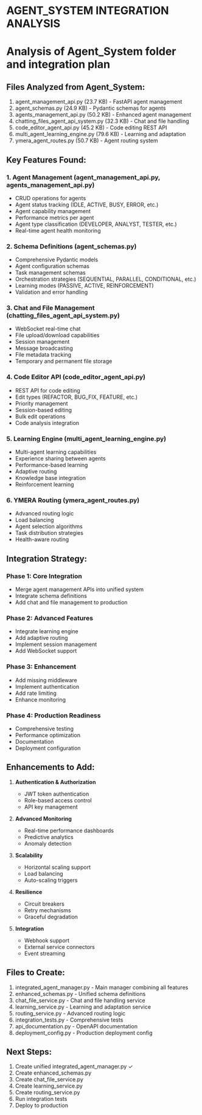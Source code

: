 # AGENT_SYSTEM INTEGRATION ANALYSIS
# Analysis of Agent_System folder and integration plan

## Files Analyzed from Agent_System:
1. agent_management_api.py (23.7 KB) - FastAPI agent management
2. agent_schemas.py (24.9 KB) - Pydantic schemas for agents
3. agents_management_api.py (50.2 KB) - Enhanced agent management 
4. chatting_files_agent_api_system.py (32.3 KB) - Chat and file handling
5. code_editor_agent_api.py (45.2 KB) - Code editing REST API
6. multi_agent_learning_engine.py (79.6 KB) - Learning and adaptation
7. ymera_agent_routes.py (50.7 KB) - Agent routing system

## Key Features Found:

### 1. Agent Management (agent_management_api.py, agents_management_api.py)
- CRUD operations for agents
- Agent status tracking (IDLE, ACTIVE, BUSY, ERROR, etc.)
- Agent capability management
- Performance metrics per agent
- Agent type classification (DEVELOPER, ANALYST, TESTER, etc.)
- Real-time agent health monitoring

### 2. Schema Definitions (agent_schemas.py)
- Comprehensive Pydantic models
- Agent configuration schemas
- Task management schemas
- Orchestration strategies (SEQUENTIAL, PARALLEL, CONDITIONAL, etc.)
- Learning modes (PASSIVE, ACTIVE, REINFORCEMENT)
- Validation and error handling

### 3. Chat and File Management (chatting_files_agent_api_system.py)
- WebSocket real-time chat
- File upload/download capabilities
- Session management
- Message broadcasting
- File metadata tracking
- Temporary and permanent file storage

### 4. Code Editor API (code_editor_agent_api.py)
- REST API for code editing
- Edit types (REFACTOR, BUG_FIX, FEATURE, etc.)
- Priority management
- Session-based editing
- Bulk edit operations
- Code analysis integration

### 5. Learning Engine (multi_agent_learning_engine.py)
- Multi-agent learning capabilities
- Experience sharing between agents
- Performance-based learning
- Adaptive routing
- Knowledge base integration
- Reinforcement learning

### 6. YMERA Routing (ymera_agent_routes.py)
- Advanced routing logic
- Load balancing
- Agent selection algorithms
- Task distribution strategies
- Health-aware routing

## Integration Strategy:

### Phase 1: Core Integration
- Merge agent management APIs into unified system
- Integrate schema definitions
- Add chat and file management to production

### Phase 2: Advanced Features
- Integrate learning engine
- Add adaptive routing
- Implement session management
- Add WebSocket support

### Phase 3: Enhancement
- Add missing middleware
- Implement authentication
- Add rate limiting
- Enhance monitoring

### Phase 4: Production Readiness
- Comprehensive testing
- Performance optimization
- Documentation
- Deployment configuration

## Enhancements to Add:

1. **Authentication & Authorization**
   - JWT token authentication
   - Role-based access control
   - API key management

2. **Advanced Monitoring**
   - Real-time performance dashboards
   - Predictive analytics
   - Anomaly detection

3. **Scalability**
   - Horizontal scaling support
   - Load balancing
   - Auto-scaling triggers

4. **Resilience**
   - Circuit breakers
   - Retry mechanisms
   - Graceful degradation

5. **Integration**
   - Webhook support
   - External service connectors
   - Event streaming

## Files to Create:

1. integrated_agent_manager.py - Main manager combining all features
2. enhanced_schemas.py - Unified schema definitions
3. chat_file_service.py - Chat and file handling service
4. learning_service.py - Learning and adaptation service
5. routing_service.py - Advanced routing logic
6. integration_tests.py - Comprehensive tests
7. api_documentation.py - OpenAPI documentation
8. deployment_config.py - Production deployment config

## Next Steps:

1. Create unified integrated_agent_manager.py ✓
2. Create enhanced_schemas.py
3. Create chat_file_service.py
4. Create learning_service.py
5. Create routing_service.py
6. Run integration tests
7. Deploy to production
